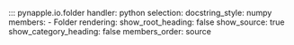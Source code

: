 ::: pynapple.io.folder
	handler: python
	selection:
		docstring_style: numpy
		members:
			- Folder
	rendering:
		show_root_heading: false
		show_source: true
		show_category_heading: false
		members_order: source
		